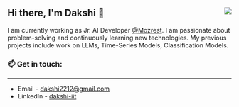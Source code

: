 ## Hi there, I'm Dakshi 👋 <img align="right" src="https://komarev.com/ghpvc/?username=dakshigoel22&color=brightgreen" />

I am currently working as Jr. AI Developer [@Mozrest](https://github.com/mozrest). I am passionate about problem-solving and continuously learning new technologies. My previous projects include work on LLMs, Time-Series Models, Classification Models.

### 📫 Get in touch: 
<hr />
<ul>
    <li> Email - <a href="mailto:dakshi2212@gmail.com">dakshi2212@gmail.com</a></li>
<!--     <li> Twitter - <a href="https://twitter.com/ashutoshc8101">@ashutoshc8101</a></li> -->
    <li> LinkedIn - <a href="https://www.linkedin.com/in/dakshi-iit/">dakshi-iit</a></li>
<!--     <li>Work profile - <a href="https://github.com/ashutosh624">@ashutosh624</a></li> -->
</ul>
<!--
**dakshigoel22/dakshigoel22** is a ✨ _special_ ✨ repository because its `README.md` (this file) appears on your GitHub profile.

Here are some ideas to get you started:

- 🔭 I’m currently working on ...
- 🌱 I’m currently learning ...
- 👯 I’m looking to collaborate on ...
- 🤔 I’m looking for help with ...
- 💬 Ask me about ...
- 📫 How to reach me: ...
- 😄 Pronouns: ...
- ⚡ Fun fact: ...
-->
